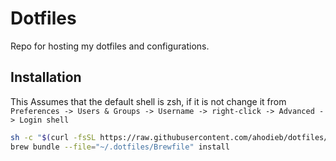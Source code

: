 # Dotfiles
Repo for hosting my dotfiles and configurations.

## Installation
This Assumes that the default shell is zsh, if it is not change it from `Preferences -> Users & Groups -> Username -> right-click -> Advanced -> Login shell`

```bash
sh -c "$(curl -fsSL https://raw.githubusercontent.com/ahodieb/dotfiles/master/install.sh)"
brew bundle --file="~/.dotfiles/Brewfile" install
```
